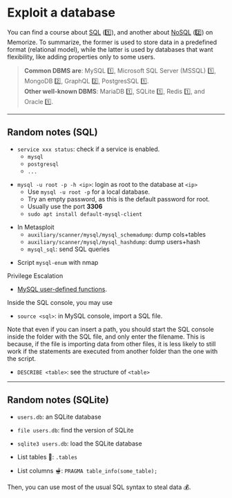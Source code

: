 # Exploit a database

You can find a course about [SQL](/archives/info/databases/sql/index.md) (1️⃣), and another about [NoSQL](/archives/info/databases/nosql/index.md) (2️⃣) on Memorize. To summarize, the former is used to store data in a predefined format (relational model), while the latter is used by databases that want flexibility, like adding properties only to some users.

> **Common DBMS are**: MySQL 1️⃣, Microsoft SQL  Server (MSSQL) 1️⃣, MongoDB 2️⃣, GraphQL 2️⃣, PostgresSQL 1️⃣.<br>
> **Other well-known DBMS**: MariaDB 1️⃣, SQLite 1️⃣, Redis 1️⃣, and Oracle 1️⃣.

<hr class="sep-both">

## Random notes (SQL)

<div class="row row-cols-md-2"><div>

* `service xxx status`: check if a service is enabled. 
  * `mysql`
  * `postgresql`
  * `...`

<span></span>

* `mysql -u root -p -h <ip>`: login as root to the database at `<ip>`
  * Use `mysql -u root -p` for a local database.
  * Try an empty password, as this is the default password for root.
  * Usually use the port **3306**
  * `sudo apt install default-mysql-client`

<span></span>

* In Metasploit
  * `auxiliary/scanner/mysql/mysql_schemadump`: dump cols+tables
  * `auxiliary/scanner/mysql/mysql_hashdump`: dump users+hash
  * `mysql_sql`: send SQL queries

<span></span>

* Script `mysql-enum` with nmap
</div><div>

Privilege Escalation

* [MySQL user-defined functions](https://redteamnation.com/mysql-user-defined-functions/).

Inside the SQL console, you may use

* `source <sql>`: in MySQL console, import a SQL file.

Note that even if you can insert a path, you should start the SQL console inside the folder with the SQL file, and only enter the filename. This is because, if the file is importing data from other files, it is less likely to still work if the statements are executed from another folder than the one with the script.

* `DESCRIBE <table>`: see the structure of `<table>`
</div></div>

<hr class="sep-both">

## Random notes (SQLite)

<div class="row row-cols-md-2"><div>

* `users.db`: an SQLite database

* `file users.db`: find the version of SQLite

* `sqlite3 users.db`: load the SQLite database
</div><div>

* List tables 🧊: `.tables`

* List columns 🫕: `PRAGMA table_info(some_table);`

Then, you can use most of the usual SQL syntax to steal data 💰.
</div></div>